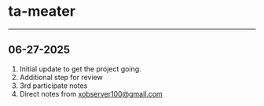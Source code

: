 # ta-meater

---

## 06-27-2025

1. Initial update to get the project going.
2. Additional step for review
3. 3rd participate notes
4. Direct notes from xobserver100@gmail.com
